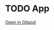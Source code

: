 # TODO App

[Open in Gitpod](https://gitpod.io/#https://github.com/mjanatzek/SapphireDb-TodoClient)
